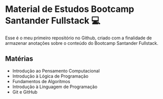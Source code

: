 # Material de Estudos Bootcamp Santander Fullstack 💻
Esse é o meu primeiro repositório no Github, criado com a finalidade de armazenar anotações sobre o conteúdo do Bootcamp Santander Fullstack.

## Matérias

- Introdução ao Pensamento Computacional
- Introdução à Lógica de Programação
- Fundamentos de Algorítmos
- Introdução à Linguagem de Programação
- Git e GitHub
